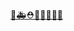 [🚒🚑⛑🌊👨‍💼👨‍💻](https://chrismartintx.com/)

<!---
chrismartintx/chrismartintx is a ✨ special ✨ repository because its `README.md` (this file) appears on your GitHub profile.
You can click the Preview link to take a look at your changes.
--->

